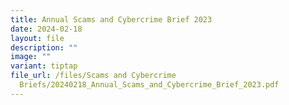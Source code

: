 ```yaml
---
title: Annual Scams and Cybercrime Brief 2023
date: 2024-02-18
layout: file
description: ""
image: ""
variant: tiptap
file_url: /files/Scams and Cybercrime
  Briefs/20240218_Annual_Scams_and_Cybercrime_Brief_2023.pdf
---
```

